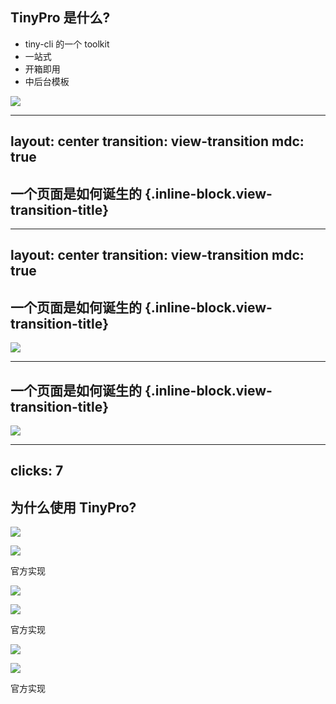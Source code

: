 ## TinyPro 是什么?

<div flex gap-2 justify-between mt-8 >

<v-clicks>

- tiny-cli 的一个 toolkit
- 一站式
- 开箱即用
- 中后台模板

</v-clicks>

<v-clicks>

<img src="/images/tiny-pro.png" w-100 rounded-sm/>

</v-clicks>

</div>

---
layout: center
transition: view-transition
mdc: true
---

## 一个页面是如何诞生的 {.inline-block.view-transition-title}

---
layout: center
transition: view-transition
mdc: true
---

## 一个页面是如何诞生的 {.inline-block.view-transition-title}

<img src="/images/old.svg" size-full class="view-transition-img" />

<!--
一个传统的页面通常是由 UI + 工程师完成。工程师拿到设计图后进行开发, 在代码中配置路由/菜单/国际化词条。工程师需要负责一些与开发任务不相关的事情，例如国际化、菜单。

为什么说菜单和开发任务不相关，因为实际部分菜单可能需要权限，如果某个角色没有某个权限，那么就不展示这个菜单。
-->

---

## 一个页面是如何诞生的 {.inline-block.view-transition-title}

<img src="/images/new.svg" size-full class="view-transition-img" />

<!--
为此我们开发了TinyPro, 工程师只需要去开发接口和页面, 而剩下的一人或多人可以通过TinyPro的接口来在线的更改角色，权限，国际化词条等。

这样就减轻了工程师的压力，成员的利用率也更高(不会造成“一核有难多核围观”的情况)
-->

---
clicks: 7
---

## 为什么使用 TinyPro?

<div grid grid-cols-3 grid-justify-items-center gap-4 transform transform-translate-y-15
>

<div flex flex-col shrink-0 grow-0 items-center justify-between gap-4>

<img src="/images/ruoyi.png"
w-20
h-20
v-click="1"
v-motion
:initial="{scale: 0, opacity: 0, y: 100}"
:click-1="{scale: 1, opacity: 1, y: 100}"
:click-4="{y: 0, transition: {type: 'linear'}}"
/>

<img src="/images/ruoyi-preview.png" w-full v-click="4" :delay="200" />

<div w-full flex items-center justify-center v-click="5">

<span>官方实现</span>

</div>

</div>

<div flex flex-col shrink-0 grow-0 items-center justify-between gap-4>

<img src="/images/ant-design.png"
w-20
h-20
v-click="2"
v-motion
:initial="{scale: 0, opacity: 0, y: 100}"
:click-1="{scale: 1, opacity: 1, y: 100}"
:click-4="{y: 0, transition: {type: 'linear'}}"
/>

<img src="/images/ant-design-pro.png" w-full v-click="4" :delay="200" />

<div w-full flex items-center justify-center v-click="6">

<span>官方实现</span>

</div>

</div>

<div flex flex-col shrink-0 grow-0 items-center justify-between gap-4>

<img src="/images/arco-design.png" w-20 h-20 v-click="3"
v-motion
:initial="{scale: 0, opacity: 0, y: 100}"
:click-2="{scale: 1, opacity: 1, y: 100}"
:click-4="{y: 0, transition: {type: 'linear'}}"
/>

<img src="/images/arco-design-pro.png" w-full v-click="4" :delay="200" />

<div v-click="7" w-full flex items-center justify-center>

<span>官方实现</span>

</div>

</div>

</div>

<!--
所以我们为什么要使用TinyPro呢？明明还有很多产品。例如

- RuoYi
- Ant Pro
- Arco Pro

当然在这里我先声明一点. 并不是其他产品不好，每个产品都有他们独自的特点。

RuoYi作为老牌的后端管理系统, 虽说也有前后端分离版本, 但官方实现似乎是Vue2，技术栈相对较老

AntPro和ArcoPro实际上都只是一个前端的模板，没有相应的后端。

Ruoyi,AntPro,ArcoPro 的前端国际化管理并没有使用接口的方法，而是直接塞进了前端里。

TinyPro则提供了包括但不仅限于
-->
